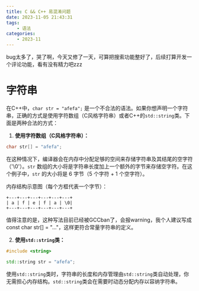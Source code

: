 ```yaml
---
title: C && C++ 易混淆问题
date: 2023-11-05 21:43:31
tags:
	- 语法
categories: 
	- 2023-11
---
```


bug太多了，哭了啊，今天又修了一天，可算把搜索功能整好了，后续打算开发一个评论功能，看有没有精力吧zzz

# 字符串

在C++中，`char str = "afefa";` 是一个不合法的语法。如果你想声明一个字符串，正确的方式是使用字符数组（C风格字符串）或者C++的`std::string`类。下面是两种合法的方式：

<!-- more -->

1. **使用字符数组（C风格字符串）：**

```cpp
char str[] = "afefa";
```

在这种情况下，编译器会在内存中分配足够的空间来存储字符串及其结尾的空字符（'\0'）。`str` 数组的大小将是字符串长度加上一个额外的字节来存储空字符。在这个例子中，`str` 的大小将是 6 字节（5 个字符 + 1 个空字符）。

内存结构示意图（每个方框代表一个字节）：

```
+---+---+---+---+---+---+
| a | f | e | f | a | \0|
+---+---+---+---+---+---+
```

值得注意的是，这种写法目前已经被GCCban了，会报warning，我个人建议写成const char str[] = "..."，这样更符合常量字符串的定义。

2. **使用`std::string`类：**

```cpp
#include <string>

std::string str = "afefa";
```

使用`std::string`类时，字符串的长度和内存管理由`std::string`类自动处理，你无需担心内存结构。`std::string`类会在需要时动态分配内存以容纳字符串。